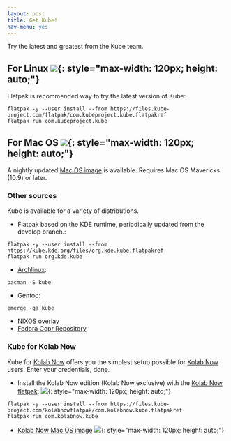 ```yaml
---
layout: post
title: Get Kube!
nav-menu: yes
---
```


Try the latest and greatest from the Kube team.

## For Linux ![](http://cmollekopf.my.to:8010/badges/nightlyflatpak.svg){: style="max-width: 120px; height: auto;"}
Flatpak is recommended way to try the latest version of Kube:
```
flatpak -y --user install --from https://files.kube-project.com/flatpak/com.kubeproject.kube.flatpakref
flatpak run com.kubeproject.kube
```

## For Mac OS ![](http://cmollekopf.my.to:8010/badges/osxbuild.svg){: style="max-width: 120px; height: auto;"}
A nightly updated [Mac OS image](https://files.kube-project.com/kube.dmg) is available. Requires Mac OS Mavericks (10.9) or later.

### Other sources
Kube is available for a variety of distributions.

* Flatpak based on the KDE runtime, periodically updated from the develop branch.:
```
flatpak -y --user install --from https://kube.kde.org/files/org.kde.kube.flatpakref
flatpak run org.kde.kube
```
* [Archlinux](https://www.archlinux.org/packages/community/x86_64/kube/):
```
pacman -S kube
```
* Gentoo:
```
emerge -qa kube
```
* [NIXOS overlay](https://github.com/cmollekopf/kube-nix.git)
* [Fedora Copr Repository](https://copr.fedorainfracloud.org/coprs/rajeeshknambiar/kube/)

### Kube for Kolab Now

Kube for [Kolab Now](https://kolabnow.com) offers you the simplest setup possible for [Kolab Now](https://kolabnow.com) users. Enter your credentials, done.

* Install the Kolab Now edition (Kolab Now exclusive) with the [Kolab Now flatpak](https://blogs.kolabnow.com/2017/09/27/kube-for-kolab-now): ![](http://cmollekopf.my.to:8010/badges/kolabnowflatpak.svg){: style="max-width: 120px; height: auto;"}
```
flatpak -y --user install --from https://files.kube-project.com/kolabnowflatpak/com.kolabnow.kube.flatpakref
flatpak run com.kolabnow.kube
```
* [Kolab Now Mac OS image](https://files.kube-project.com/kube-kolabnow.dmg) ![](http://cmollekopf.my.to:8010/badges/kolabnowosxbuild.svg){: style="max-width: 120px; height: auto;"}
